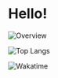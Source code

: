 # Hello!

![Overview](https://github-readme-stats.vercel.app/api?username=Luna5ama&count_private=true&title_color=CC88BB&text_color=885566&bg_color=20,E6F7FF,E6F7FF,FFF2F7,FFF2F7,FFFFFF)

![Top Langs](https://github-readme-stats.vercel.app/api/top-langs/?username=Luna5ama&&langs_count=10&card_width=500&title_color=CC88BB&text_color=885566&bg_color=20,E6F7FF,E6F7FF,FFF2F7,FFF2F7,FFFFFF)

![Wakatime](https://github-readme-stats.vercel.app/api/wakatime?username=Luna5ama&title_color=CC88BB&text_color=885566&bg_color=bg_color=20,E6F7FF,E6F7FF,FFF2F7,FFF2F7,FFFFFF)
